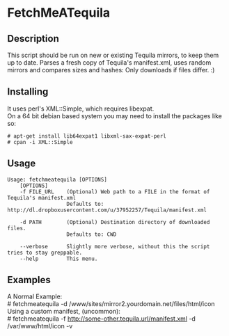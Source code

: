 # FetchMeATequila

## Description

This script should be run on new or existing Tequila mirrors, to keep them up to date.
Parses a fresh copy of Tequila's manifest.xml, uses random mirrors and compares sizes and hashes:
Only downloads if files differ. :)

## Installing

It uses perl's XML::Simple, which requires libexpat.  
On a 64 bit debian based system you may need to install the packages like so:

    # apt-get install lib64expat1 libxml-sax-expat-perl
    # cpan -i XML::Simple

## Usage

    Usage: fetchmeatequila [OPTIONS]
        [OPTIONS]
        -f FILE_URL    (Optional) Web path to a FILE in the format of Tequila's manifest.xml
                       Defaults to: http://dl.dropboxusercontent.com/u/37952257/Tequila/manifest.xml

        -d PATH        (Optional) Destination directory of downloaded files.
                       Defaults to: CWD

        --verbose      Slightly more verbose, without this the script tries to stay greppable.
        --help         This menu.

## Examples
A Normal Example:  
    # fetchmeatequila -d /www/sites/mirror2.yourdomain.net/files/html/icon
Using a custom manifest, (uncommon):  
    # fetchmeatequila -f http://some-other.tequila.url/manifest.xml -d /var/www/html/icon -v
